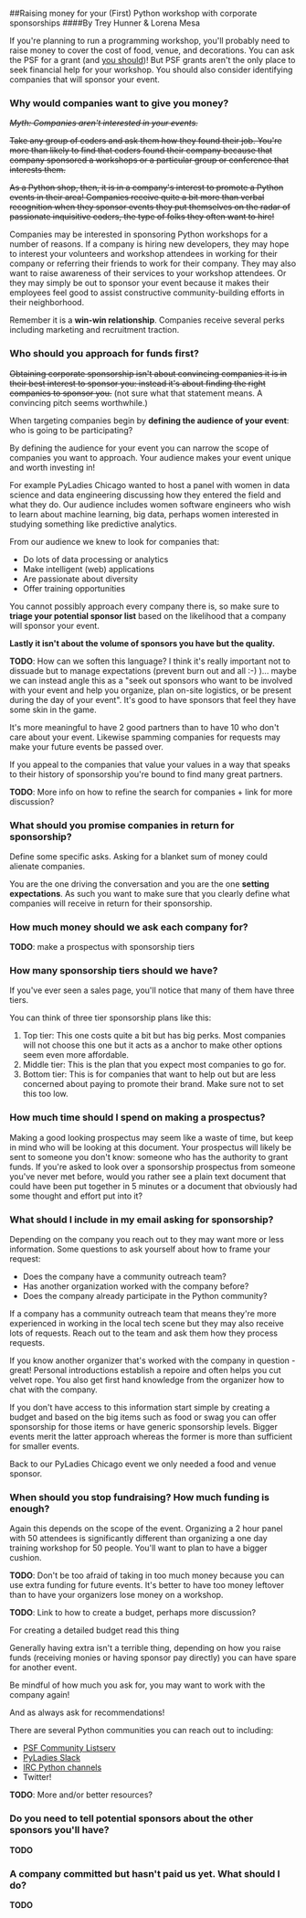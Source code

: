 ##Raising money for your (First) Python workshop with corporate sponsorships
####By Trey Hunner & Lorena Mesa

If you're planning to run a programming workshop, you'll probably need to raise money to cover the cost of food, venue, and decorations.  You can ask the PSF for a grant (and [you should](https://www.python.org/psf/grants/))!  But PSF grants aren't the only place to seek financial help for your workshop.  You should also consider identifying companies that will sponsor your event.

### Why would companies want to give you money?

~~*Myth: Companies aren't interested in your events.*~~ 

~~Take any group of coders and ask them how they found their job. You're more than likely to find that coders found their company because that company sponsored a workshops or a particular group or conference that interests them.~~

~~As a Python shop, then, it is in a company's interest to promote a Python events in their area! Companies receive quite a bit more than verbal recognition when they sponsor events they put themselves on the radar of passionate inquisitive coders, the type of folks they often want to hire!~~

Companies may be interested in sponsoring Python workshops for a number of reasons.  If a company is hiring new developers, they may hope to interest your volunteers and workshop attendees in working for their company or referring their friends to work for their company.  They may also want to raise awareness of their services to your workshop attendees.  Or they may simply be out to sponsor your event because it makes their employees feel good to assist constructive community-building efforts in their neighborhood.

Remember it is a **win-win relationship**. Companies receive several perks including marketing and recruitment traction.

### Who should you approach for funds first?

~~Obtaining corporate sponsorship isn't about convincing companies it is in their best interest to sponsor you: instead it's about finding the right companies to sponsor you.~~ (not sure what that statement means. A convincing pitch seems worthwhile.)

When targeting companies begin by **defining the audience of your event**: who is going to be participating?

By defining the audience for your event you can narrow the scope of companies you want to approach. Your audience makes your event unique and worth investing in!

For example PyLadies Chicago wanted to host a panel with women in data science and data engineering discussing how they entered the field and what they do. Our audience includes women software engineers who wish to learn about machine learning, big data, perhaps women interested in studying something like predictive analytics. 

From our audience we knew to look for companies that:

* Do lots of data processing or analytics
* Make intelligent (web) applications
* Are passionate about diversity 
* Offer training opportunities 

You cannot possibly approach every company there is, so make sure to **triage your potential sponsor list** based on the likelihood that a company will sponsor your event.

**Lastly it isn't about the volume of sponsors you have but the quality.**

**TODO**: How can we soften this language? I think it's really important not to dissuade but to manage expectations (prevent burn out and all :-) )... maybe we can instead angle this as a "seek out sponsors who want to be involved with your event and help you organize, plan on-site logistics, or be present during the day of your event".  It's good to have sponsors that feel they have some skin in the game.

It's more meaningful to have 2 good partners than to have 10 who don't care about your event. Likewise spamming companies for requests may make your future events be passed over. 

If you appeal to the companies that value your values in a way that speaks to their history of sponsorship you're bound to find many great partners. 


**TODO**: More info on how to refine the search for companies + link for more discussion?

### What should you promise companies in return for sponsorship?

Define some specific asks. Asking for a blanket sum of money could alienate companies.

You are the one driving the conversation and you are the one **setting expectations**.  As such you want to make sure that you clearly define what companies will receive in return for their sponsorship.

### How much money should we ask each company for?

**TODO**: make a prospectus with sponsorship tiers

### How many sponsorship tiers should we have?

If you've ever seen a sales page, you'll notice that many of them have three tiers.

You can think of three tier sponsorship plans like this:

1. Top tier: This one costs quite a bit but has big perks.  Most companies will not choose this one but it acts as a anchor to make other options seem even more affordable.
2. Middle tier: This is the plan that you expect most companies to go for.
3. Bottom tier: This is for companies that want to help out but are less concerned about paying to promote their brand.  Make sure not to set this too low.

### How much time should I spend on making a prospectus?

Making a good looking prospectus may seem like a waste of time, but keep in mind who will be looking at this document.  Your prospectus will likely be sent to someone you don't know: someone who has the authority to grant funds.  If you're asked to look over a sponsorship prospectus from someone you've never met before, would you rather see a plain text document that could have been put together in 5 minutes or a document that obviously had some thought and effort put into it?

### What should I include in my email asking for sponsorship?

Depending on the company you reach out to they may want more or less information. Some questions to ask yourself about how to frame your request:

* Does the company have a community outreach team?
* Has another organization worked with the company before?
* Does the company already participate in the Python community?

If a company has a community outreach team that means they're more experienced in working in the local tech scene but they may also receive lots of requests. Reach out to the team and ask them how they process requests. 

If you know another organizer that's worked with the company in question - great! Personal introductions establish a repoire and often helps you cut velvet rope. You also get first hand knowledge from the organizer how to chat with the company. 

If you don't have access to this information start simple by creating a budget and based on the big items such as food or swag you can offer sponsorship for those items or have generic sponsorship levels. Bigger events merit the latter approach whereas the former is more than sufficient for smaller events. 

Back to our PyLadies Chicago event we only needed a food and venue sponsor.

### When should you stop fundraising? How much funding is enough?

Again this depends on the scope of the event. Organizing a 2 hour panel with 50 attendees is significantly different than organizing a one day training workshop for 50 people. You'll want to plan to have a bigger cushion. 

**TODO**: Don't be too afraid of taking in too much money because you can use extra funding for future events. It's better to have too money leftover than to have your organizers lose money on a workshop.

**TODO**: Link to how to create a budget, perhaps more discussion?

For creating a detailed budget read this thing

Generally having extra isn't a terrible thing, depending on how you raise funds (receiving monies or having sponsor pay directly) you can have spare for another event. 

Be mindful of how much you ask for, you may want to work with the company again! 

And as always ask for recommendations!

There are several Python communities you can reach out to including:

* [PSF Community Listserv](mailto:PSF-community@python.org)
* [PyLadies Slack](slackin.pyladies.com/)
* [IRC Python channels](https://www.python.org/community/irc/)
* Twitter!

**TODO**: More and/or better resources?

### Do you need to tell potential sponsors about the other sponsors you'll have?

**TODO**

### A company committed but hasn't paid us yet. What should I do?

**TODO**
